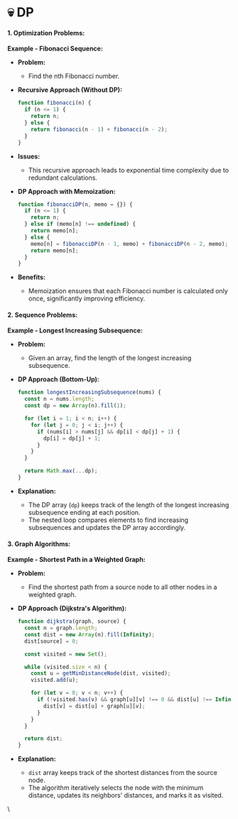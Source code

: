 # 💀 DP

#### 1. **Optimization Problems:**

**Example - Fibonacci Sequence:**

* **Problem:**
  * Find the nth Fibonacci number.
*   **Recursive Approach (Without DP):**

    ```javascript
    function fibonacci(n) {
      if (n <= 1) {
        return n;
      } else {
        return fibonacci(n - 1) + fibonacci(n - 2);
      }
    }
    ```
* **Issues:**
  * This recursive approach leads to exponential time complexity due to redundant calculations.
*   **DP Approach with Memoization:**

    ```javascript
    function fibonacciDP(n, memo = {}) {
      if (n <= 1) {
        return n;
      } else if (memo[n] !== undefined) {
        return memo[n];
      } else {
        memo[n] = fibonacciDP(n - 1, memo) + fibonacciDP(n - 2, memo);
        return memo[n];
      }
    }
    ```
* **Benefits:**
  * Memoization ensures that each Fibonacci number is calculated only once, significantly improving efficiency.

#### 2. **Sequence Problems:**

**Example - Longest Increasing Subsequence:**

* **Problem:**
  * Given an array, find the length of the longest increasing subsequence.
*   **DP Approach (Bottom-Up):**

    ```javascript
    function longestIncreasingSubsequence(nums) {
      const n = nums.length;
      const dp = new Array(n).fill(1);

      for (let i = 1; i < n; i++) {
        for (let j = 0; j < i; j++) {
          if (nums[i] > nums[j] && dp[i] < dp[j] + 1) {
            dp[i] = dp[j] + 1;
          }
        }
      }

      return Math.max(...dp);
    }
    ```
* **Explanation:**
  * The DP array (`dp`) keeps track of the length of the longest increasing subsequence ending at each position.
  * The nested loop compares elements to find increasing subsequences and updates the DP array accordingly.

#### 3. **Graph Algorithms:**

**Example - Shortest Path in a Weighted Graph:**

* **Problem:**
  * Find the shortest path from a source node to all other nodes in a weighted graph.
*   **DP Approach (Dijkstra's Algorithm):**

    ```javascript
    function dijkstra(graph, source) {
      const n = graph.length;
      const dist = new Array(n).fill(Infinity);
      dist[source] = 0;

      const visited = new Set();

      while (visited.size < n) {
        const u = getMinDistanceNode(dist, visited);
        visited.add(u);

        for (let v = 0; v < n; v++) {
          if (!visited.has(v) && graph[u][v] !== 0 && dist[u] !== Infinity && dist[u] + graph[u][v] < dist[v]) {
            dist[v] = dist[u] + graph[u][v];
          }
        }
      }

      return dist;
    }
    ```
* **Explanation:**
  * `dist` array keeps track of the shortest distances from the source node.
  * The algorithm iteratively selects the node with the minimum distance, updates its neighbors' distances, and marks it as visited.

\
